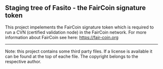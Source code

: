 Staging tree of Fasito - the FairCoin signature token
---
This project impelements the FairCoin signature token which is required to run a CVN (certified validation node) in the FairCoin network. For more information about FairCoin see here: https://fair-coin.org

---
Note: this project contains some third party files. If a license is available it can be found at the top of eache file. The copyright belongs to the respective author.
